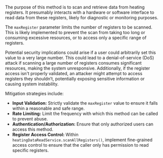 The purpose of this method is to scan and retrieve data from heating registers.  It presumably interacts with a hardware or software interface to read data from these registers, likely for diagnostic or monitoring purposes.

The `maxRegister` parameter limits the number of registers to be scanned. This is likely implemented to prevent the scan from taking too long or consuming excessive resources, or to access only a specific range of registers.

Potential security implications could arise if a user could arbitrarily set this value to a very large number. This could lead to a denial-of-service (DoS) attack if scanning a large number of registers consumes significant resources, making the system unresponsive. Additionally, if the register access isn't properly validated, an attacker might attempt to access registers they shouldn’t, potentially exposing sensitive information or causing system instability.

Mitigation strategies include:

*   **Input Validation:** Strictly validate the `maxRegister` value to ensure it falls within a reasonable and safe range.
*   **Rate Limiting:** Limit the frequency with which this method can be called to prevent abuse.
*   **Authentication/Authorization:** Ensure that only authorized users can access this method.
*   **Register Access Control:** Within `heatingDataReadService.scanAllRegisters()`, implement fine-grained access control to ensure that the caller only has permission to read specific registers.